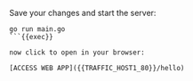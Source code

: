 Save your changes and start the server:

```
go run main.go
```{{exec}}

now click to open in your browser:

[ACCESS WEB APP]({{TRAFFIC_HOST1_80}}/hello)
